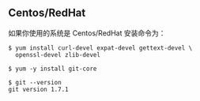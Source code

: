 ## Centos/RedHat
如果你使用的系统是 Centos/RedHat 安装命令为：

```yum
$ yum install curl-devel expat-devel gettext-devel \
  openssl-devel zlib-devel

$ yum -y install git-core

$ git --version
git version 1.7.1
```